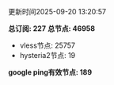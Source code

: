 更新时间2025-09-20 13:20:57

**总订阅: 227**
**总节点: 46958**
- vless节点: 25757
- hysteria2节点: 19

**google ping有效节点: 189**
